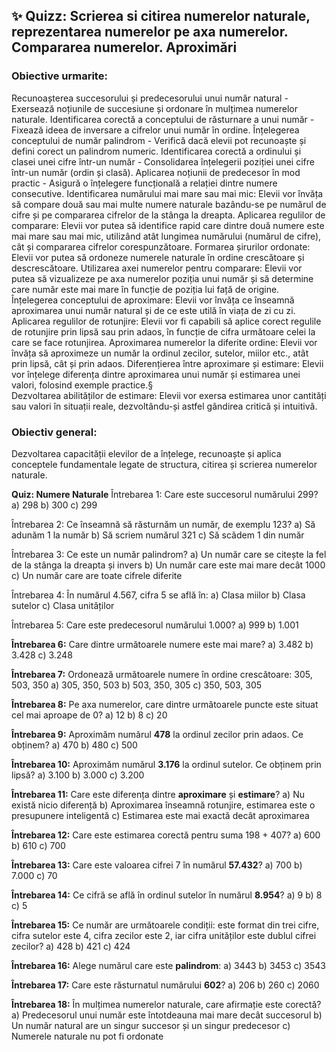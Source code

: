 ## ✨ Quizz: Scrierea si citirea numerelor naturale, reprezentarea numerelor pe axa numerelor. Compararea numerelor. Aproximări

### Obiective urmarite:
Recunoașterea succesorului și predecesorului unui număr natural - Exersează noțiunile de succesiune și ordonare în mulțimea numerelor naturale.
Identificarea corectă a conceptului de răsturnare a unui număr - Fixează ideea de inversare a cifrelor unui număr în ordine.
Înțelegerea conceptului de număr palindrom - Verifică dacă elevii pot recunoaște și defini corect un palindrom numeric.
Identificarea corectă a ordinului și clasei unei cifre într-un număr - Consolidarea înțelegerii poziției unei cifre într-un număr (ordin și clasă).
Aplicarea noțiunii de predecesor în mod practic - Asigură o înțelegere funcțională a relației dintre numere consecutive.
Identificarea numărului mai mare sau mai mic: Elevii vor învăța să compare două sau mai multe numere naturale bazându-se pe numărul de cifre și pe compararea cifrelor de la stânga la dreapta.
Aplicarea regulilor de comparare: Elevii vor putea să identifice rapid care dintre două numere este mai mare sau mai mic, utilizând atât lungimea numărului (numărul de cifre), cât și compararea cifrelor corespunzătoare.
Formarea șirurilor ordonate: Elevii vor putea să ordoneze numerele naturale în ordine crescătoare și descrescătoare.
Utilizarea axei numerelor pentru comparare: Elevii vor putea să vizualizeze pe axa numerelor poziția unui număr și să determine care număr este mai mare în funcție de poziția lui față de origine.
Înțelegerea conceptului de aproximare: Elevii vor învăța ce înseamnă aproximarea unui număr natural și de ce este utilă în viața de zi cu zi.
Aplicarea regulilor de rotunjire: Elevii vor fi capabili să aplice corect regulile de rotunjire prin lipsă sau prin adaos, în funcție de cifra următoare celei la care se face rotunjirea.
Aproximarea numerelor la diferite ordine: Elevii vor învăța să aproximeze un număr la ordinul zecilor, sutelor, miilor etc., atât prin lipsă, cât și prin adaos.
Diferențierea între aproximare și estimare: Elevii vor înțelege diferența dintre aproximarea unui număr și estimarea unei valori, folosind exemple practice.§   
Dezvoltarea abilităților de estimare: Elevii vor exersa estimarea unor cantități sau valori în situații reale, dezvoltându-și astfel gândirea critică și intuitivă.

### Obiectiv general:
Dezvoltarea capacității elevilor de a înțelege, recunoaște și aplica conceptele fundamentale legate de structura, citirea și scrierea numerelor naturale.

**Quiz: Numere Naturale**
Întrebarea 1:
Care este succesorul numărului 299?
a) 298
b) 300
c) 299

Întrebarea 2:
Ce înseamnă să răsturnăm un număr, de exemplu 123?
a) Să adunăm 1 la număr
b) Să scriem numărul 321
c) Să scădem 1 din număr

Întrebarea 3:
Ce este un număr palindrom?
a) Un număr care se citește la fel de la stânga la dreapta și invers
b) Un număr care este mai mare decât 1000
c) Un număr care are toate cifrele diferite

Întrebarea 4:
În numărul 4.567, cifra 5 se află în:
a) Clasa miilor
b) Clasa sutelor
c) Clasa unităților

Întrebarea 5:
Care este predecesorul numărului 1.000?
a) 999
b) 1.001

**Întrebarea 6:**
Care dintre următoarele numere este mai mare?
a) 3.482
b) 3.428
c) 3.248

**Întrebarea 7:**
Ordonează următoarele numere în ordine crescătoare: 305, 503, 350
a) 305, 350, 503
b) 503, 350, 305
c) 350, 503, 305

**Întrebarea 8:**
Pe axa numerelor, care dintre următoarele puncte este situat cel mai aproape de 0?
a) 12
b) 8
c) 20

**Întrebarea 9:**
Aproximăm numărul **478** la ordinul zecilor prin adaos. Ce obținem?
a) 470
b) 480
c) 500

**Întrebarea 10:**
Aproximăm numărul **3.176** la ordinul sutelor. Ce obținem prin lipsă?
a) 3.100
b) 3.000
c) 3.200

**Întrebarea 11:**
Care este diferența dintre **aproximare** și **estimare**?
a) Nu există nicio diferență
b) Aproximarea înseamnă rotunjire, estimarea este o presupunere inteligentă
c) Estimarea este mai exactă decât aproximarea

**Întrebarea 12:**
Care este estimarea corectă pentru suma 198 + 407?
a) 600
b) 610
c) 700

**Întrebarea 13:**
Care este valoarea cifrei 7 în numărul **57.432**?
a) 700
b) 7.000
c) 70

**Întrebarea 14:**
Ce cifră se află în ordinul sutelor în numărul **8.954**?
a) 9
b) 8
c) 5

**Întrebarea 15:**
Ce număr are următoarele condiții: este format din trei cifre, cifra sutelor este 4, cifra zecilor este 2, iar cifra unităților este dublul cifrei zecilor?
a) 428
b) 421
c) 424

**Întrebarea 16:**
Alege numărul care este **palindrom**:
a) 3443
b) 3453
c) 3543

**Întrebarea 17:**
Care este răsturnatul numărului **602**?
a) 206
b) 260
c) 2060

**Întrebarea 18:**
În mulțimea numerelor naturale, care afirmație este corectă?
a) Predecesorul unui număr este întotdeauna mai mare decât succesorul
b) Un număr natural are un singur succesor și un singur predecesor
c) Numerele naturale nu pot fi ordonate